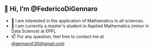 ## 👋 Hi, I’m @FedericoDiGennaro
- 👀 I am interested in the application of Mathematics in all sciences.
- 🌱 I am currently a master's student in Applied Mathematics (minor in Data Science) at EPFL
- 📫 For any question, feel free to contact me at digennarof.00@gmail.com

<!---
FedericoDiGennaro/FedericoDiGennaro is a ✨ special ✨ repository because its `README.md` (this file) appears on your GitHub profile.
You can click the Preview link to take a look at your changes.
--->
